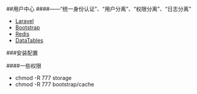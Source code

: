 ##用户中心
####——“统一身份认证”、“用户分离”、“权限分离”、“日志分离”
* [Laravel](http://laravel.com/)
* [Bootstrap](http://getbootstrap.com/)
* [Redis](http://redis.io)
* [DataTables](http://datatables.net)

###安装配置

####一些权限

* chmod -R 777 storage
* chmod -R 777 bootstrap/cache



